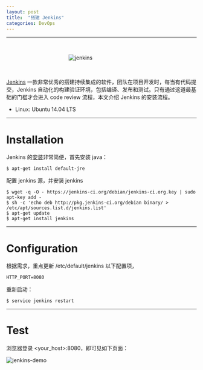 ```yaml
---
layout: post
title:  "搭建 Jenkins"
categories: DevOps
---
```


----------
&nbsp;&nbsp;&nbsp;&nbsp;&nbsp;


&nbsp;&nbsp;&nbsp;&nbsp;&nbsp;&nbsp;&nbsp;&nbsp;&nbsp;&nbsp;&nbsp;&nbsp;&nbsp;&nbsp;&nbsp;&nbsp;&nbsp;&nbsp;&nbsp;&nbsp;&nbsp;&nbsp;&nbsp;&nbsp;&nbsp;&nbsp;&nbsp;&nbsp;&nbsp;&nbsp;&nbsp;&nbsp;&nbsp;&nbsp;&nbsp;&nbsp;&nbsp;&nbsp;&nbsp;&nbsp;&nbsp; ![jenkins](http://7xp2eu.com1.z0.glb.clouddn.com/jenkins%20logo.png?imageView2/1/w/320/h/100/q/100)

&nbsp;&nbsp;&nbsp;&nbsp;&nbsp;



[Jenkins](https://jenkins-ci.org/) 一款非常优秀的搭建持续集成的软件，团队在项目开发时，每当有代码提交，Jenkins 自动化的构建验证环境，包括编译、发布和测试。只有通过这道最基础的门槛才会进入 code review 流程，本文介绍 Jenkins 的安装流程。

- Linux: Ubuntu 14.04 LTS

-----------

# Installation

Jenkins 的[安装](https://wiki.jenkins-ci.org/display/JENKINS/Installing+Jenkins+on+Ubuntu)非常简便，首先安装 java：

~~~ 
$ apt-get install default-jre
~~~ 

配置 jenkins 源，并安装 jenkins

~~~
$ wget -q -O - https://jenkins-ci.org/debian/jenkins-ci.org.key | sudo apt-key add -
$ sh -c 'echo deb http://pkg.jenkins-ci.org/debian binary/ > /etc/apt/sources.list.d/jenkins.list'
$ apt-get update
$ apt-get install jenkins
~~~


-----------

# Configuration

根据需求，重点更新 /etc/default/jenkins 以下配置项，

~~~ 
HTTP_PORT=8080
~~~ 

重新启动：

~~~ 
$ service jenkins restart
~~~

----------

# Test

浏览器登录 \<your_host\>:8080，即可见如下页面：

![jenkins-demo](http://7xp2eu.com1.z0.glb.clouddn.com/jenkins%20sample.png)